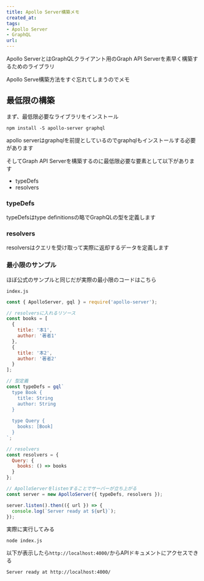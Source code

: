 ```yaml
---
title: Apollo Server構築メモ
created_at:
tags:
- Apollo Server
- GraphQL
url:
---
```


Apollo ServerとはGraphQLクライアント用のGraph API Serverを素早く構築するためのライブラリ

Apollo Serve構築方法をすぐ忘れてしまうのでメモ

## 最低限の構築

まず、最低限必要なライブラリをインストール

```
npm install -S apollo-server graphql
```

apollo serverはgraphqlを前提としているのでgraphqlもインストールする必要があります

そしてGraph API Serverを構築するのに最低限必要な要素として以下があります

- typeDefs
- resolvers

### typeDefs

typeDefsはtype definitionsの略でGraphQLの型を定義します

### resolvers

resolversはクエリを受け取って実際に返却するデータを定義します

### 最小限のサンプル

ほぼ公式のサンプルと同じだが実際の最小限のコードはこちら

`index.js`

```js
const { ApolloServer, gql } = require('apollo-server');

// resolversに入れるリソース
const books = [
  {
    title: '本1',
    author: '著者1'
  },
  {
    title: '本2',
    author: '著者2'
  }
];

// 型定義
const typeDefs = gql`
  type Book {
    title: String
    author: String
  }
  
  type Query {
    books: [Book]
  }
`;

// resolvers
const resolvers = {
  Query: {
    books: () => books
  }
};

// ApolloServerをlistenすることでサーバーが立ち上がる
const server = new ApolloServer({ typeDefs, resolvers });

server.listen().then(({ url }) => {
  console.log(`Server ready at ${url}`);
});
```

実際に実行してみる

```
node index.js
```

以下が表示したら`http://localhost:4000/`からAPIドキュメントにアクセスできる

```text
Server ready at http://localhost:4000/
```
